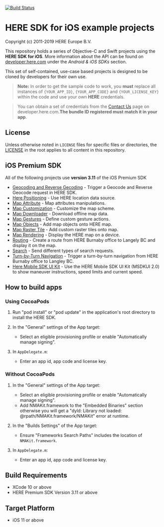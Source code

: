[![Build Status](https://travis-ci.com/heremaps/here-ios-sdk-examples.svg?branch=master)](https://travis-ci.com/heremaps/here-ios-sdk-examples)

# HERE SDK for iOS example projects

Copyright (c) 2011-2019 HERE Europe B.V.

This repository holds a series of Objective-C and Swift projects using the **HERE SDK for iOS**. More information about the API can be found on [developer.here.com](https://developer.here.com/develop/mobile-sdks) under the *Android & iOS SDKs* section.

This set of self-contained, use-case based projects is designed to be cloned by developers for their own use.

> **Note:** In order to get the sample code to work, you **must** replace all instances of `{YOUR_APP_ID}`, `{YOUR_APP_CODE}` and `{YOUR_LICENSE_KEY}` within the code and use your own **HERE** credentials.

> You can obtain a set of credentials from the [Contact Us](https://developer.here.com/contact-us) page on developer.here.com.**The bundle ID registered must match it in your app**.

## License

Unless otherwise noted in `LICENSE` files for specific files or directories, the [LICENSE](LICENSE) in the root applies to all content in this repository.

## iOS Premium SDK

All of the following projects use **version 3.11** of the iOS Premium SDK

* [Geocoding and Reverse Gecoding](geocoder-and-reverse-geocoder-ios) - Trigger a Geocode and Reverse Geocode request in HERE SDK.
* [Here Positioning](here-positioning-ios) - Use HERE location data source.
* [Map Attribute](map-attribute-ios) - Map attributes manipulations.
* [Map Customization](map-customization-ios) - Customize the map scheme.
* [Map Downloader](map-downloader-ios) - Download offline map data.
* [Map Gestures](map-gestures-ios) - Define custom gesture actions.
* [Map Objects](map-objects-ios) - Add map objects onto HERE map.
* [Map Raster Tile](map-raster-tile) - Add custom raster tiles onto map.
* [Map Rendering](map-rendering-ios) - Display the HERE map on a device.
* [Routing](routing-ios) - Create a route from HERE Burnaby office to Langely BC and display it on the map.
* [Search](search-ios) - Send different types of search requests.
* [Turn-by-Turn Navigation](turn-by-turn-navigation-ios) - Trigger a turn-by-turn navigation from HERE Burnaby office to Langley BC.
* [Here Mobile SDK UI Kit](here-mobile-sdk-ui-kit-swift) - Use the HERE Mobile SDK UI Kit (MSDKUI 2.0) to show maneuver instructions, speed limits and current speed.

## How to build apps

### Using CocoaPods

1. Run "pod install" or "pod update" in the application's root directory to install
   the HERE SDK.

2. In the "General" settings of the App target:
    - Select an eligible provisioning profile or enable "Automatically
      manage signing".

3. In `AppDelegate.m`:
    - Enter an app id, app code and license key.

### Without CocoaPods

1. In the "General" settings of the App target:
    - Select an eligible provisioning profile or enable "Automatically
      manage signing".
    - Add NMAKit.framework to the "Embedded Binaries" section otherwise you
      will get a "dyld: Library not loaded: @rpath/NMAKit.framework/NMAKit"
      error at runtime.

2. In the "Builds Settings" of the App target:
    - Ensure "Frameworks Search Paths" includes the location of
      `NMAKit.framework`.

3. In `AppDelegate.m`:
    - Enter an app id, app code and license key.

## Build Requirements
 
* XCode 10 or above
* HERE Premium SDK Version 3.11 or above

## Target Platform
 
* iOS 11 or above
